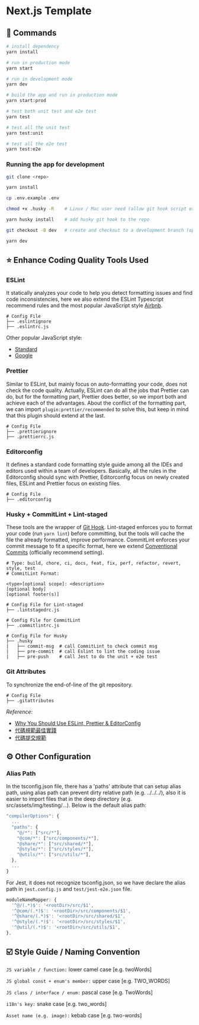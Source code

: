 # Next.js Template

## 📓 Commands

```bash
# install dependency
yarn install

# run in production mode
yarn start

# run in development mode
yarn dev

# build the app and run in production mode
yarn start:prod

# test both unit test and e2e test
yarn test

# test all the unit test
yarn test:unit

# test all the e2e test
yarn test:e2e
```

### Running the app for development

```bash
git clone <repo>

yarn install

cp .env.example .env

chmod +x .husky -R    # Linux / Mac user need (allow git hook script executable)

yarn husky install    # add husky git hook to the repo

git checkout -B dev   # create and checkout to a development branch (optional)

yarn dev
```

## ⭐ Enhance Coding Quality Tools Used

### ESLint

It statically analyzes your code to help you detect formatting issues and find code inconsistencies, here we also extend the ESLint Typescript recommend rules and the most popular JavaScript style [Airbnb](https://github.com/airbnb/javascript).

```text
# Config File
├── .eslintignore
├── .eslintrc.js
```

Other popular JavaScript style:

- [Standard](https://standardjs.com)
- [Google](https://google.github.io/styleguide/jsguide.html)

### Prettier

Similar to ESLint, but mainly focus on auto-formatting your code, does not check the code quality. Actually, ESLint can do all the jobs that Prettier can do, but for the formatting part, Prettier does better, so we import both and achieve each of the advantages. About the conflict of the formatting part, we can import `plugin:prettier/recommended` to solve this, but keep in mind that this plugin should extend at the last.

```text
# Config File
├── .prettierignore
├── .prettierrc.js
```

### Editorconfig

It defines a standard code formatting style guide among all the IDEs and editors used within a team of developers. Basically, all the rules in the Editorconfig should sync with Prettier, Editorconfig focus on newly created files, ESLint and Prettier focus on existing files.

```text
# Config File
├── .editorconfig
```

### Husky + CommitLint + Lint-staged

These tools are the wrapper of [Git Hook](https://git-scm.com/book/zh-tw/v2/Customizing-Git-Git-Hooks). Lint-staged enforces you to format your code (run `yarn lint`) before committing, but the tools will cache the file the already formatted, improve performance. CommitLint enforces your commit message to fit a specific format, here we extend [Conventional Commits](https://www.conventionalcommits.org/en/v1.0.0) (officially recommend setting).

```text
# Type: build, chore, ci, docs, feat, fix, perf, refactor, revert, style, test
# CommitLint Format:

<type>[optional scope]: <description>
[optional body]
[optional footer(s)]
```

```text
# Config File for Lint-staged
├── .lintstagedrc.js

# Config File for CommitLint
├── .commitlintrc.js

# Config File for Husky
├── .husky
|   ├── commit-msg  # call CommitLint to check commit msg
|   ├── pre-commit  # call Eslint to lint the coding issue
|   ├── pre-push    # call Jest to do the unit + e2e test
```

### Git Attributes

To synchronize the end-of-line of the git repository.

```text
# Config File
├── .gitattributes
```

_Reference:_

- [Why You Should Use ESLint, Prettier & EditorConfig](https://blog.theodo.com/2019/08/why-you-should-use-eslint-prettier-and-editorconfig-together)
- [代碼規範最佳實踐](https://codeleading.com/article/47374147761)
- [代碼提交規範](https://segmentfault.com/a/1190000040615432)

## ⚙️ Other Configuration

### Alias Path

In the tsconfig.json file, there has a 'paths' attribute that can setup alias path, using alias path can prevent dirty relative path (e.g. ../../../), also it is easier to import files that in the deep directory (e.g. src/assets/img/testing/...). Below is the default alias path:

```js
"compilerOptions": {
  ...
  "paths": {
    "@/*": ["src/*"],
    "@com/*": ["src/components/*"],
    "@share/*": ["src/shared/*"],
    "@style/*": ["src/styles/*"],
    "@utils/*": ["src/utils/*"],
  },
  ...
}
```

For Jest, it does not recognize tsconfig.json, so we have declare the alias path in `jest.config.js` and `test/jest-e2e.json` file.

```js
moduleNameMapper: {
  '^@/(.*)$': '<rootDir>/src/$1',
  '^@com/(.*)$': '<rootDir>/src/components/$1',
  '^@share/(.*)$': '<rootDir>/src/shared/$1',
  '^@style/(.*)$': '<rootDir>/src/styles/$1',
  '^@util/(.*)$': '<rootDir>/src/utils/$1',
},
```

## ☑️ Style Guide / Naming Convention

`JS variable / function:` lower camel case [e.g. twoWords]

`JS global const + enum's member:` upper case [e.g. TWO_WORDS]

`JS class / interface / enum:` pascal case [e.g. TwoWords]

`i18n's key:` snake case [e.g. two_words]

`Asset name (e.g. image):` kebab case [e.g. two-words]
